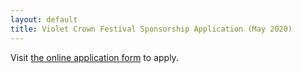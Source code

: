 ```yaml
---
layout: default
title: Violet Crown Festival Sponsorship Application (May 2020)
---
```


<script>
	if (location.protocol != 'https:') {
		location.href = 'https:' + window.location.href.substring(window.location.protocol.length);
	}
</script>
<script type="text/javascript" src="https://form.jotform.com/jsform/200556022540139"></script>
<p>Visit <a href="https://form.jotform.com/200556022540139">the online application form</a> to apply.</p>
</noscript>
<!--
The artist roster for the Spring festival is now full.  Thanks for your interest.
-->
